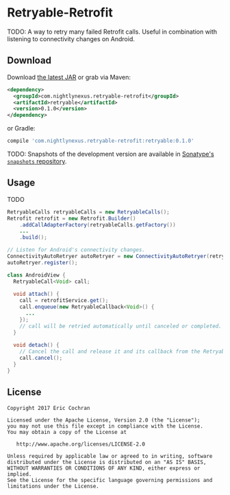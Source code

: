 Retryable-Retrofit
====================

TODO: A way to retry many failed Retrofit calls. Useful in combination with listening to connectivity changes on Android.


Download
--------

Download [the latest JAR][jar] or grab via Maven:
```xml
<dependency>
  <groupId>com.nightlynexus.retryable-retrofit</groupId>
  <artifactId>retryable</artifactId>
  <version>0.1.0</version>
</dependency>
```
or Gradle:
```groovy
compile 'com.nightlynexus.retryable-retrofit:retryable:0.1.0'
```

TODO: Snapshots of the development version are available in [Sonatype's `snapshots` repository][snap].



Usage
-----

TODO
```java
RetryableCalls retryableCalls = new RetryableCalls();
Retrofit retrofit = new Retrofit.Builder()
    .addCallAdapterFactory(retryableCalls.getFactory())
    ...
    .build();

// Listen for Android's connectivity changes.
ConnectivityAutoRetryer autoRetryer = new ConnectivityAutoRetryer(retryableCalls, context);
autoRetryer.register();

class AndroidView {
  RetryableCall<Void> call;
  
  void attach() {
    call = retrofitService.get();
    call.enqueue(new RetryableCallback<Void>() {
      ...
    });
    // call will be retried automatically until canceled or completed.
  }
  
  void detach() {
    // Cancel the call and release it and its callback from the RetryableCalls instance if it has not been completed yet.
    call.cancel();
  }
}
```


License
-------

    Copyright 2017 Eric Cochran

    Licensed under the Apache License, Version 2.0 (the "License");
    you may not use this file except in compliance with the License.
    You may obtain a copy of the License at

       http://www.apache.org/licenses/LICENSE-2.0

    Unless required by applicable law or agreed to in writing, software
    distributed under the License is distributed on an "AS IS" BASIS,
    WITHOUT WARRANTIES OR CONDITIONS OF ANY KIND, either express or implied.
    See the License for the specific language governing permissions and
    limitations under the License.



 [jar]: https://search.maven.org/classic/remote_content?g=com.nightlynexus.retryable-retrofit&a=retryable&v=LATEST
 [snap]: https://oss.sonatype.org/content/repositories/snapshots/
